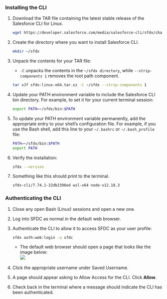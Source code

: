 ### Installing the CLI

1.  Download the TAR file containing the latest stable release of the Salesforce CLI for Linux.

    ```bash
    wget https://developer.salesforce.com/media/salesforce-cli/sfdx/channels/stable/sfdx-linux-x64.tar.xz
    ```
2.  Create the directory where you want to install Salesforce CLI.

    ```bash
    mkdir ~/sfdx
    ```
3.  Unpack the contents for your TAR file:

    * `-C` unpacks the contents in the `~/sfdx directory`, while `--strip-components 1` removes the root path component.

    ```bash
    tar xJf sfdx-linux-x64.tar.xz -C ~/sfdx --strip-components 1
    ```
4.  Update your PATH environment variable to include the Salesforce CLI bin directory. For example, to set it for your current terminal session:

    ```bash
    export PATH=~/sfdx/bin:$PATH
    ```
5.  To update your PATH environment variable permanently, add the appropriate entry to your shell’s configuration file. For example, if you use the Bash shell, add this line to your `~/.bashrc` or `~/.bash_profile` file:

    ```bash
    PATH=~/sfdx/bin:$PATH
    export PATH
    ```
6.  Verify the installation:

    ```bash
    sfdx --version
    ```
7.  Something like this should print to the terminal.

    ```bash
    sfdx-cli/7.74.1-32db2396ed wsl-x64 node-v12.18.3
    ```

### Authenticating the CLI

1. Close any open Bash (Linux) sessions and open a new one.
2. Log into SFDC as normal in the default web browser.
3.  Authenticate the CLI to allow it to access SFDC as your user profile:

    ```bash
    sfdx auth:web:login -a sfdc
    ```

    * The default web browser should open a page that looks like the image below:\
      ![](images/auth.jpg)
4. Click the appropriate username under Saved Username.
5. A page should appear asking to Allow Access for the CLI. Click **Allow**.
6. Check back in the terminal where a message should indicate the CLI has been authenticated.
